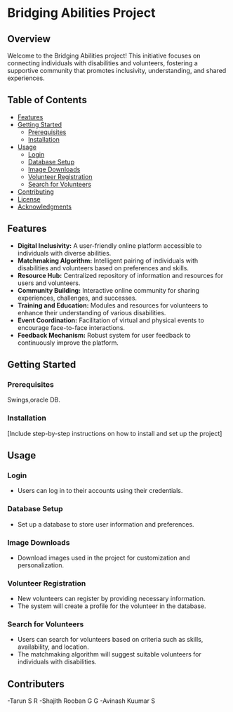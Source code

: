 # Bridging Abilities Project

## Overview

Welcome to the Bridging Abilities project! This initiative focuses on connecting individuals with disabilities and volunteers, fostering a supportive community that promotes inclusivity, understanding, and shared experiences.

## Table of Contents

- [Features](#features)
- [Getting Started](#getting-started)
  - [Prerequisites](#prerequisites)
  - [Installation](#installation)
- [Usage](#usage)
  - [Login](#login)
  - [Database Setup](#database-setup)
  - [Image Downloads](#image-downloads)
  - [Volunteer Registration](#volunteer-registration)
  - [Search for Volunteers](#search-for-volunteers)
- [Contributing](#contributing)
- [License](#license)
- [Acknowledgments](#acknowledgments)

## Features

- **Digital Inclusivity:** A user-friendly online platform accessible to individuals with diverse abilities.
- **Matchmaking Algorithm:** Intelligent pairing of individuals with disabilities and volunteers based on preferences and skills.
- **Resource Hub:** Centralized repository of information and resources for users and volunteers.
- **Community Building:** Interactive online community for sharing experiences, challenges, and successes.
- **Training and Education:** Modules and resources for volunteers to enhance their understanding of various disabilities.
- **Event Coordination:** Facilitation of virtual and physical events to encourage face-to-face interactions.
- **Feedback Mechanism:** Robust system for user feedback to continuously improve the platform.

## Getting Started

### Prerequisites

Swings,oracle DB.

### Installation

[Include step-by-step instructions on how to install and set up the project]

## Usage

### Login

- Users can log in to their accounts using their credentials.

### Database Setup

- Set up a database to store user information and preferences.

### Image Downloads

- Download images used in the project for customization and personalization.

### Volunteer Registration

- New volunteers can register by providing necessary information.
- The system will create a profile for the volunteer in the database.

### Search for Volunteers

- Users can search for volunteers based on criteria such as skills, availability, and location.
- The matchmaking algorithm will suggest suitable volunteers for individuals with disabilities.

## Contributers

-Tarun S R
-Shajith Rooban G G
-Avinash Kuumar S
